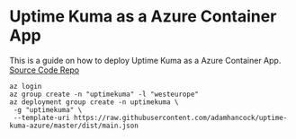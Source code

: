 # Uptime Kuma as a Azure Container App
This is a guide on how to deploy Uptime Kuma as a Azure Container App.
[Source Code Repo](https://github.com/adamhancock/uptime-kuma)
```
az login
az group create -n "uptimekuma" -l "westeurope"
az deployment group create -n uptimekuma \
 -g "uptimekuma" \
 --template-uri https://raw.githubusercontent.com/adamhancock/uptime-kuma-azure/master/dist/main.json
```
